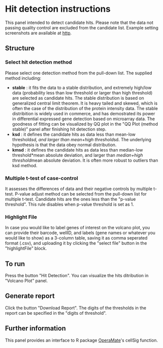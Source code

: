 # Hit detection instructions

This panel intended to detect candidate hits. Please note that the data not passing quality control are excluded from the candidate list. Example setting screenshots are available at [http](http://shiny.rstudio.com/articles/css.html).

## Structure
### Select hit detection method
Please select one detection method from the pull-down list. The supplied method including:

- **stable** : it fits the data to a stable distribution, and extremely high/low data (probability less than low threshold or larger than high threshold) are selected as candidate hits. The stable distribution is based on generalized central limit theorem. It is heavy tailed and skewed, which is often the case of the distribution of the protein intensity data. The stable distribition is widely used in commerce, and has demostrated its power in differential expressed gene detection based on microarray data. The goodness of fitting can be visualized by QQ plot in the "QQ Plot (method stable)" panel after finishing hit detection step.
- **ksd** : it defines the candidate hits as data less than mean-low threshold*sd, and larger than mean+high threshold*sd. The underlying hypothesis is that the data obey normal distribution.
- **kmsd** : it defines the candidate hits as data less than median-low threshold*mean absolute deviation, and larger than *median+high threshold*mean absolute deviation. It is often more robust to outliers than ksd method.

### Multiple t-test of case-control
It assesses the differences of data and their negative controls by multiple t-test. P-value adjust method can be selected from the pull-down list for multiple t-test. Candidate hits are the ones less than the "p-value threshold". This rule disables when p-value threshold is set as 1.

### Highlight File
In case you would like to label genes of interest on the volcano plot, you can provide their barcode, wellID, and labels (gene names or whatever you would like to show) as a 3-column table, saving it as comma seperated format (.csv), and uploading it by clicking  the "select file" button in the "highlightFile" block.

## To run
Press the button "Hit Detection". You can visualize the hits ditribution in "Volcano Plot" panel.

## Generate report
Click the button "Download Report". The digits of the thresholds in the report can be specified in the "digits of threshold".

## Further information
This panel provides an interface to R package [OperaMate](https://www.bioconductor.org/packages/release/bioc/html/OperaMate.html)'s cellSig function.


